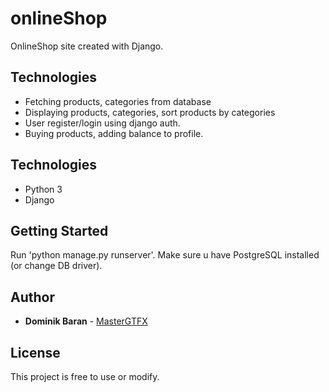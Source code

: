 # onlineShop
OnlineShop site created with Django. 

## Technologies
- Fetching products, categories from database
- Displaying products, categories, sort products by categories
- User register/login using django auth.
- Buying products, adding balance to profile.

## Technologies
- Python 3
- Django

## Getting Started
Run 'python manage.py runserver'. Make sure u have PostgreSQL installed (or change DB driver).

## Author
* **Dominik Baran** - [MasterGTFX](https://github.com/MasterGTFX)

## License
This project is free to use or modify.
